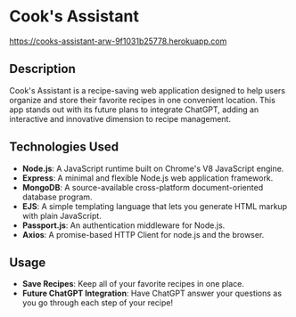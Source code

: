 # Cook's Assistant

https://cooks-assistant-arw-9f1031b25778.herokuapp.com

## Description

Cook's Assistant is a recipe-saving web application designed to help users organize and store their favorite recipes in one convenient location. This app stands out with its future plans to integrate ChatGPT, adding an interactive and innovative dimension to recipe management.

## Technologies Used

- **Node.js**: A JavaScript runtime built on Chrome's V8 JavaScript engine.
- **Express**: A minimal and flexible Node.js web application framework.
- **MongoDB**: A source-available cross-platform document-oriented database program.
- **EJS**: A simple templating language that lets you generate HTML markup with plain JavaScript.
- **Passport.js**: An authentication middleware for Node.js.
- **Axios**: A promise-based HTTP Client for node.js and the browser.

## Usage

- **Save Recipes**: Keep all of your favorite recipes in one place.
- **Future ChatGPT Integration**: Have ChatGPT answer your questions as you go through each step of your recipe!